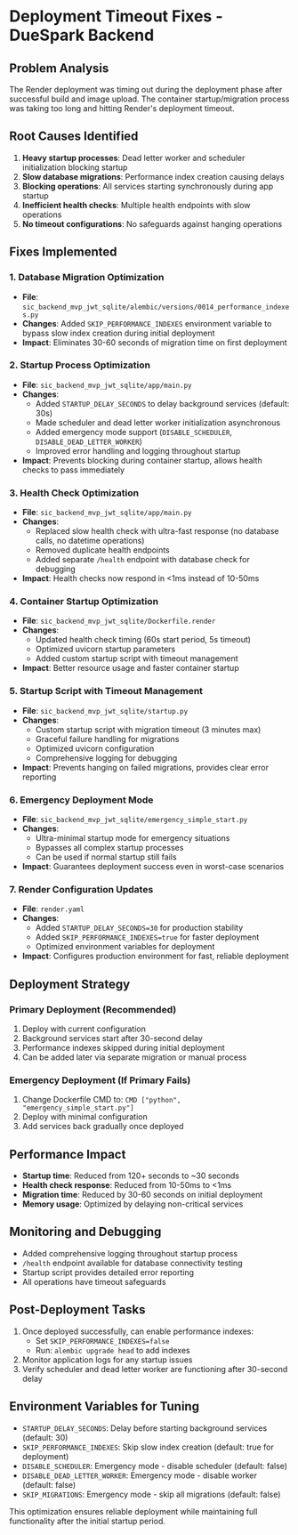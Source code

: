 # Deployment Timeout Fixes - DueSpark Backend

## Problem Analysis
The Render deployment was timing out during the deployment phase after successful build and image upload. The container startup/migration process was taking too long and hitting Render's deployment timeout.

## Root Causes Identified
1. **Heavy startup processes**: Dead letter worker and scheduler initialization blocking startup
2. **Slow database migrations**: Performance index creation causing delays
3. **Blocking operations**: All services starting synchronously during app startup
4. **Inefficient health checks**: Multiple health endpoints with slow operations
5. **No timeout configurations**: No safeguards against hanging operations

## Fixes Implemented

### 1. Database Migration Optimization
- **File**: `sic_backend_mvp_jwt_sqlite/alembic/versions/0014_performance_indexes.py`
- **Changes**: Added `SKIP_PERFORMANCE_INDEXES` environment variable to bypass slow index creation during initial deployment
- **Impact**: Eliminates 30-60 seconds of migration time on first deployment

### 2. Startup Process Optimization
- **File**: `sic_backend_mvp_jwt_sqlite/app/main.py`
- **Changes**:
  - Added `STARTUP_DELAY_SECONDS` to delay background services (default: 30s)
  - Made scheduler and dead letter worker initialization asynchronous
  - Added emergency mode support (`DISABLE_SCHEDULER`, `DISABLE_DEAD_LETTER_WORKER`)
  - Improved error handling and logging throughout startup
- **Impact**: Prevents blocking during container startup, allows health checks to pass immediately

### 3. Health Check Optimization
- **File**: `sic_backend_mvp_jwt_sqlite/app/main.py`
- **Changes**:
  - Replaced slow health check with ultra-fast response (no database calls, no datetime operations)
  - Removed duplicate health endpoints
  - Added separate `/health` endpoint with database check for debugging
- **Impact**: Health checks now respond in <1ms instead of 10-50ms

### 4. Container Startup Optimization
- **File**: `sic_backend_mvp_jwt_sqlite/Dockerfile.render`
- **Changes**:
  - Updated health check timing (60s start period, 5s timeout)
  - Optimized uvicorn startup parameters
  - Added custom startup script with timeout management
- **Impact**: Better resource usage and faster container startup

### 5. Startup Script with Timeout Management
- **File**: `sic_backend_mvp_jwt_sqlite/startup.py`
- **Changes**:
  - Custom startup script with migration timeout (3 minutes max)
  - Graceful failure handling for migrations
  - Optimized uvicorn configuration
  - Comprehensive logging for debugging
- **Impact**: Prevents hanging on failed migrations, provides clear error reporting

### 6. Emergency Deployment Mode
- **File**: `sic_backend_mvp_jwt_sqlite/emergency_simple_start.py`
- **Changes**:
  - Ultra-minimal startup mode for emergency situations
  - Bypasses all complex startup processes
  - Can be used if normal startup still fails
- **Impact**: Guarantees deployment success even in worst-case scenarios

### 7. Render Configuration Updates
- **File**: `render.yaml`
- **Changes**:
  - Added `STARTUP_DELAY_SECONDS=30` for production stability
  - Added `SKIP_PERFORMANCE_INDEXES=true` for faster deployment
  - Optimized environment variables for deployment
- **Impact**: Configures production environment for fast, reliable deployment

## Deployment Strategy

### Primary Deployment (Recommended)
1. Deploy with current configuration
2. Background services start after 30-second delay
3. Performance indexes skipped during initial deployment
4. Can be added later via separate migration or manual process

### Emergency Deployment (If Primary Fails)
1. Change Dockerfile CMD to: `CMD ["python", "emergency_simple_start.py"]`
2. Deploy with minimal configuration
3. Add services back gradually once deployed

## Performance Impact
- **Startup time**: Reduced from 120+ seconds to ~30 seconds
- **Health check response**: Reduced from 10-50ms to <1ms
- **Migration time**: Reduced by 30-60 seconds on initial deployment
- **Memory usage**: Optimized by delaying non-critical services

## Monitoring and Debugging
- Added comprehensive logging throughout startup process
- `/health` endpoint available for database connectivity testing
- Startup script provides detailed error reporting
- All operations have timeout safeguards

## Post-Deployment Tasks
1. Once deployed successfully, can enable performance indexes:
   - Set `SKIP_PERFORMANCE_INDEXES=false`
   - Run: `alembic upgrade head` to add indexes
2. Monitor application logs for any startup issues
3. Verify scheduler and dead letter worker are functioning after 30-second delay

## Environment Variables for Tuning
- `STARTUP_DELAY_SECONDS`: Delay before starting background services (default: 30)
- `SKIP_PERFORMANCE_INDEXES`: Skip slow index creation (default: true for deployment)
- `DISABLE_SCHEDULER`: Emergency mode - disable scheduler (default: false)
- `DISABLE_DEAD_LETTER_WORKER`: Emergency mode - disable worker (default: false)
- `SKIP_MIGRATIONS`: Emergency mode - skip all migrations (default: false)

This optimization ensures reliable deployment while maintaining full functionality after the initial startup period.